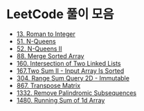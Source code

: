 # LeetCode 풀이 모음

- [13. Roman to Integer]()
- [51. N-Queens]()
- [52. N-Queens II]()
- [88. Merge Sorted Array]()
- [160. Intersection of Two Linked Lists]()
- [167.Two Sum II - Input Array Is Sorted]()
- [304. Range Sum Query 2D - Immutable]()
- [867. Transpose Matrix]()
- [1332. Remove Palindromic Subsequences]()
- [1480. Running Sum of 1d Array]()
